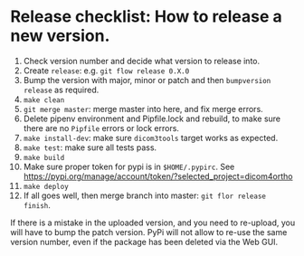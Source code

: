 # Release checklist: How to release a new version.

1. Check version number and decide what version to release into.
2. Create `release`:  e.g. `git flow release 0.X.0`
3. Bump the version with major, minor or patch and then `bumpversion release` as required.
4. `make clean`
4. `git merge master`: merge master into here, and fix merge errors.
5. Delete pipenv environment and Pipfile.lock and rebuild, to make sure there are no `Pipfile` errors or lock errors.
6. `make install-dev`: make sure `dicom3tools` target works as expected.
5. `make test`: make sure all tests pass.
7. `make build`
8. Make sure proper token for pypi is in `$HOME/.pypirc`. See https://pypi.org/manage/account/token/?selected_project=dicom4ortho
9. `make deploy`
10. If all goes well, then merge branch into master: `git flor release finish`.

If there is a mistake in the uploaded version, and you need to re-upload, you will have to bump the patch version. PyPi will not allow to re-use the same version number, even if the package has been deleted via the Web GUI.